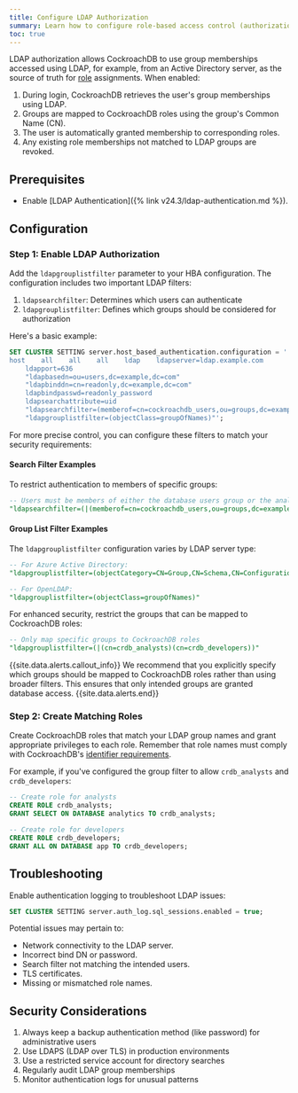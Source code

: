 ```yaml
---
title: Configure LDAP Authorization
summary: Learn how to configure role-based access control (authorization) using LDAP with directory services like Active Directory.
toc: true
---
```


LDAP authorization allows CockroachDB to use group memberships accessed using LDAP, for example, from an Active Directory server, as the source of truth for [role](https://www.cockroachlabs.com/docs/stable/security-reference/authorization#roles) assignments. When enabled:

1. During login, CockroachDB retrieves the user's group memberships using LDAP.
2. Groups are mapped to CockroachDB roles using the group's Common Name (CN).
3. The user is automatically granted membership to corresponding roles.
4. Any existing role memberships not matched to LDAP groups are revoked.

## Prerequisites

- Enable [LDAP Authentication]({% link v24.3/ldap-authentication.md %}).

## Configuration

### Step 1: Enable LDAP Authorization

Add the `ldapgrouplistfilter` parameter to your HBA configuration. The configuration includes two important LDAP filters:

1. `ldapsearchfilter`: Determines which users can authenticate
2. `ldapgrouplistfilter`: Defines which groups should be considered for authorization

Here's a basic example:

~~~ sql
SET CLUSTER SETTING server.host_based_authentication.configuration = '
host    all    all    all    ldap    ldapserver=ldap.example.com 
    ldapport=636 
    "ldapbasedn=ou=users,dc=example,dc=com" 
    "ldapbinddn=cn=readonly,dc=example,dc=com" 
    ldapbindpasswd=readonly_password 
    ldapsearchattribute=uid 
    "ldapsearchfilter=(memberof=cn=cockroachdb_users,ou=groups,dc=example,dc=com)"
    "ldapgrouplistfilter=(objectClass=groupOfNames)"';
~~~

For more precise control, you can configure these filters to match your security requirements:

#### Search Filter Examples

To restrict authentication to members of specific groups:

~~~ sql
-- Users must be members of either the database users group or the analytics team
"ldapsearchfilter=(|(memberof=cn=cockroachdb_users,ou=groups,dc=example,dc=com)(memberof=cn=analytics_team,ou=groups,dc=example,dc=com))"
~~~

#### Group List Filter Examples

The `ldapgrouplistfilter` configuration varies by LDAP server type:

~~~ sql
-- For Azure Active Directory:
"ldapgrouplistfilter=(objectCategory=CN=Group,CN=Schema,CN=Configuration,DC=example,DC=com)"

-- For OpenLDAP:
"ldapgrouplistfilter=(objectClass=groupOfNames)"
~~~

For enhanced security, restrict the groups that can be mapped to CockroachDB roles:

~~~ sql
-- Only map specific groups to CockroachDB roles
"ldapgrouplistfilter=(|(cn=crdb_analysts)(cn=crdb_developers))"
~~~

{{site.data.alerts.callout_info}}
We recommend that you explicitly specify which groups should be mapped to CockroachDB roles rather than using broader filters. This ensures that only intended groups are granted database access.
{{site.data.alerts.end}}

### Step 2: Create Matching Roles

Create CockroachDB roles that match your LDAP group names and grant appropriate privileges to each role. Remember that role names must comply with CockroachDB's [identifier requirements](https://www.cockroachlabs.com/docs/v24.2/create-user#user-names).

For example, if you've configured the group filter to allow `crdb_analysts` and `crdb_developers`:

~~~ sql
-- Create role for analysts
CREATE ROLE crdb_analysts;
GRANT SELECT ON DATABASE analytics TO crdb_analysts;

-- Create role for developers
CREATE ROLE crdb_developers;
GRANT ALL ON DATABASE app TO crdb_developers;
~~~

## Troubleshooting

Enable authentication logging to troubleshoot LDAP issues:

~~~ sql
SET CLUSTER SETTING server.auth_log.sql_sessions.enabled = true;
~~~

Potential issues may pertain to:

- Network connectivity to the LDAP server.
- Incorrect bind DN or password.
- Search filter not matching the intended users.
- TLS certificates.
- Missing or mismatched role names.

## Security Considerations

1. Always keep a backup authentication method (like password) for administrative users
2. Use LDAPS (LDAP over TLS) in production environments
3. Use a restricted service account for directory searches
4. Regularly audit LDAP group memberships
5. Monitor authentication logs for unusual patterns
